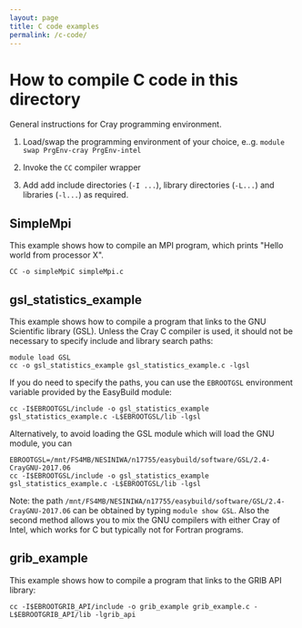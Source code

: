 ```yaml
---
layout: page
title: C code examples
permalink: /c-code/
---
```


# How to compile C code in this directory

General instructions for Cray programming environment.

 1. Load/swap the programming environment of your choice, e..g. ```module swap PrgEnv-cray PrgEnv-intel```

 2. Invoke the ```CC``` compiler wrapper

 3. Add add include directories (```-I ...```), library directories (```-L...```) and libraries (```-l...```) as required.

## SimpleMpi

This example shows how to compile an MPI program, which prints "Hello world from processor X".

```
CC -o simpleMpiC simpleMpi.c
```


## gsl_statistics_example

This example shows how to compile a program that links to the GNU Scientific library (GSL). Unless the Cray C compiler is used, it should not be necessary to specify include and library search paths:

```
module load GSL
cc -o gsl_statistics_example gsl_statistics_example.c -lgsl
```
If you do need to specify the paths, you can use the ```EBROOTGSL``` environment variable provided by the EasyBuild module:
```
cc -I$EBROOTGSL/include -o gsl_statistics_example gsl_statistics_example.c -L$EBROOTGSL/lib -lgsl
```
Alternatively, to avoid loading the GSL module which will load the GNU module, you can
```
EBROOTGSL=/mnt/FS4MB/NESINIWA/n17755/easybuild/software/GSL/2.4-CrayGNU-2017.06
cc -I$EBROOTGSL/include -o gsl_statistics_example gsl_statistics_example.c -L$EBROOTGSL/lib -lgsl
```

Note: the path ```/mnt/FS4MB/NESINIWA/n17755/easybuild/software/GSL/2.4-CrayGNU-2017.06``` can be obtained by typing ```module show GSL```. Also the second method allows you to mix the GNU compilers with either Cray of Intel, which works for C but typically not for Fortran programs.

## grib_example

This example shows how to compile a program that links to the GRIB API library:
```
cc -I$EBROOTGRIB_API/include -o grib_example grib_example.c -L$EBROOTGRIB_API/lib -lgrib_api
```
